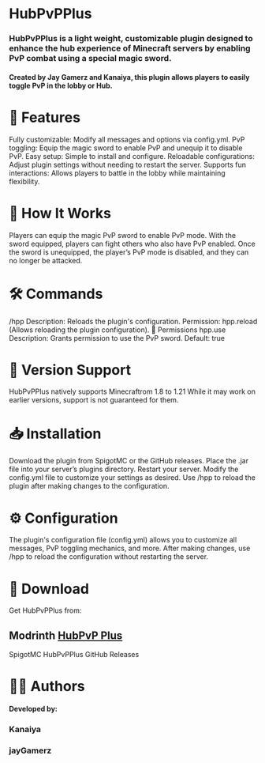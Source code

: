 # **HubPvPPlus**

### HubPvPPlus is a light weight, customizable plugin designed to enhance the hub experience of Minecraft servers by enabling PvP combat using a special magic sword.
#### Created by **Jay Gamerz** and **Kanaiya**, this plugin allows players to easily toggle PvP in the lobby or Hub.

# 📜 Features

Fully customizable: Modify all messages and options via config.yml.
PvP toggling: Equip the magic sword to enable PvP and unequip it to disable PvP.
Easy setup: Simple to install and configure.
Reloadable configurations: Adjust plugin settings without needing to restart the server.
Supports fun interactions: Allows players to battle in the lobby while maintaining flexibility.

# 🚀 How It Works

Players can equip the magic PvP sword to enable PvP mode.
With the sword equipped, players can fight others who also have PvP enabled.
Once the sword is unequipped, the player’s PvP mode is disabled, and they can no longer be attacked.

# 🛠️ Commands

/hpp
Description: Reloads the plugin's configuration.
Permission: hpp.reload (Allows reloading the plugin configuration).
📄 Permissions
hpp.use
Description: Grants permission to use the PvP sword.
Default: true

# 🛑 Version Support

HubPvPPlus natively supports Minecraftrom 1.8 to 1.21  While it may work on earlier versions, support is not guaranteed for them.

# 📥 Installation

Download the plugin from SpigotMC or the GitHub releases.
Place the .jar file into your server’s plugins directory.
Restart your server.
Modify the config.yml file to customize your settings as desired.
Use /hpp to reload the plugin after making changes to the configuration.

# ⚙️ Configuration

The plugin's configuration file (config.yml) allows you to customize all messages, PvP toggling mechanics, and more. After making changes, use /hpp to reload the configuration without restarting the server.

# 🔗 Download

Get HubPvPPlus from:

## Modrinth [HubPvP Plus](https://modrinth.com/plugin/hubpvpplus)

SpigotMC HubPvPPlus
GitHub Releases

# 🧑‍💻 Authors
#### Developed by:
### Kanaiya
### jayGamerz